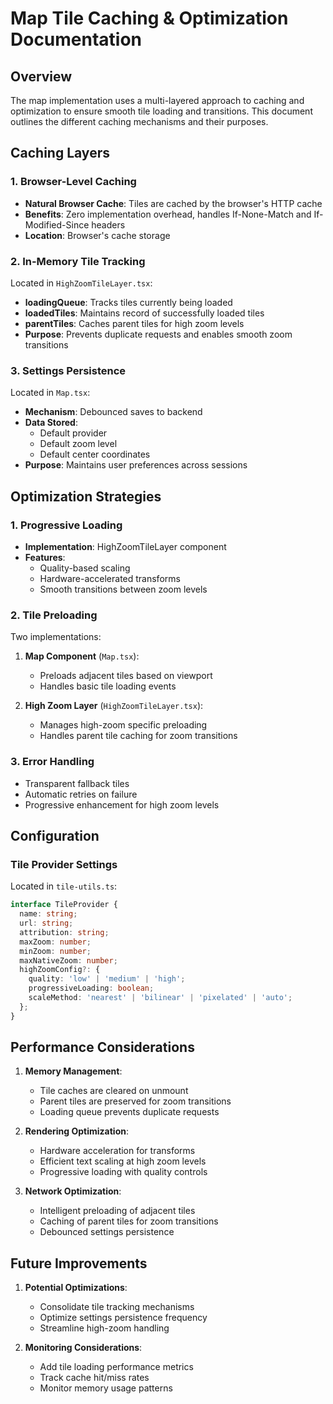 # Map Tile Caching & Optimization Documentation

## Overview

The map implementation uses a multi-layered approach to caching and optimization to ensure smooth tile loading and transitions. This document outlines the different caching mechanisms and their purposes.

## Caching Layers

### 1. Browser-Level Caching
- **Natural Browser Cache**: Tiles are cached by the browser's HTTP cache
- **Benefits**: Zero implementation overhead, handles If-None-Match and If-Modified-Since headers
- **Location**: Browser's cache storage

### 2. In-Memory Tile Tracking
Located in `HighZoomTileLayer.tsx`:
- **loadingQueue**: Tracks tiles currently being loaded
- **loadedTiles**: Maintains record of successfully loaded tiles
- **parentTiles**: Caches parent tiles for high zoom levels
- **Purpose**: Prevents duplicate requests and enables smooth zoom transitions

### 3. Settings Persistence
Located in `Map.tsx`:
- **Mechanism**: Debounced saves to backend
- **Data Stored**: 
  - Default provider
  - Default zoom level
  - Default center coordinates
- **Purpose**: Maintains user preferences across sessions

## Optimization Strategies

### 1. Progressive Loading
- **Implementation**: HighZoomTileLayer component
- **Features**:
  - Quality-based scaling
  - Hardware-accelerated transforms
  - Smooth transitions between zoom levels

### 2. Tile Preloading
Two implementations:
1. **Map Component** (`Map.tsx`):
   - Preloads adjacent tiles based on viewport
   - Handles basic tile loading events

2. **High Zoom Layer** (`HighZoomTileLayer.tsx`):
   - Manages high-zoom specific preloading
   - Handles parent tile caching for zoom transitions

### 3. Error Handling
- Transparent fallback tiles
- Automatic retries on failure
- Progressive enhancement for high zoom levels

## Configuration

### Tile Provider Settings
Located in `tile-utils.ts`:
```typescript
interface TileProvider {
  name: string;
  url: string;
  attribution: string;
  maxZoom: number;
  minZoom: number;
  maxNativeZoom: number;
  highZoomConfig?: {
    quality: 'low' | 'medium' | 'high';
    progressiveLoading: boolean;
    scaleMethod: 'nearest' | 'bilinear' | 'pixelated' | 'auto';
  };
}
```

## Performance Considerations

1. **Memory Management**:
   - Tile caches are cleared on unmount
   - Parent tiles are preserved for zoom transitions
   - Loading queue prevents duplicate requests

2. **Rendering Optimization**:
   - Hardware acceleration for transforms
   - Efficient text scaling at high zoom levels
   - Progressive loading with quality controls

3. **Network Optimization**:
   - Intelligent preloading of adjacent tiles
   - Caching of parent tiles for zoom transitions
   - Debounced settings persistence

## Future Improvements

1. **Potential Optimizations**:
   - Consolidate tile tracking mechanisms
   - Optimize settings persistence frequency
   - Streamline high-zoom handling

2. **Monitoring Considerations**:
   - Add tile loading performance metrics
   - Track cache hit/miss rates
   - Monitor memory usage patterns
